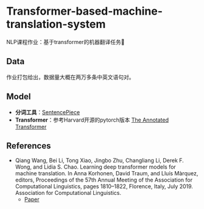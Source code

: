 # Transformer-based-machine-translation-system

NLP课程作业：基于transformer的机器翻译任务🤗

## Data

作业打包给出，数据量大概在两万多条中英文语句对。

## Model

- **分词工具**：[SentencePiece](https://github.com/google/sentencepiece/)
- **Transformer**：参考Harvard开源的pytorch版本 [The Annotated Transformer](https://nlp.seas.harvard.edu/2018/04/03/attention.html)

## References

- Qiang Wang, Bei Li, Tong Xiao, Jingbo Zhu, Changliang Li, Derek F. Wong, and Lidia S. Chao. Learning deep transformer models for machine translation. In Anna Korhonen, David Traum, and Lluís Màrquez, editors, Proceedings of the 57th Annual Meeting of the Association for Computational Linguistics, pages 1810–1822, Florence, Italy, July 2019. Association for Computational Linguistics.
  - [Paper](https://aclanthology.org/P19-1176/)
